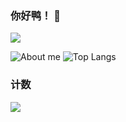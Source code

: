 ### 你好鸭！ 👋
</details>
  <a target="_blank" href="https://space.bilibili.com/388731488/">
  <img src="https://img.shields.io/badge/dynamic/json?style=flat-square&logo=bilibili&label=Bilibili&query=$.data.follower&url=https://api.bilibili.com/x/relation/stat?vmid=388731488"/>
</a>
    
![About me](https://github-readme-stats.vercel.app/api?username=mmyo456&show_icons=true&theme=dracula)
![Top Langs](https://github-readme-stats.vercel.app/api/top-langs/?username=mmyo456&layout=compact)
### 计数

[![](https://count.getloli.com/get/@mmyo456?theme=rule34)](http://count.getloli.com/)
